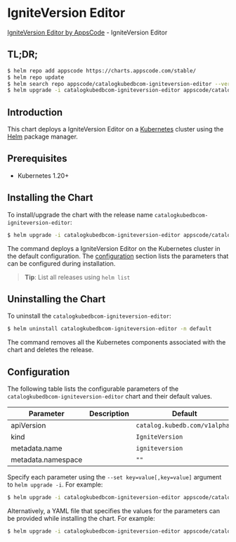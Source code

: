 # IgniteVersion Editor

[IgniteVersion Editor by AppsCode](https://appscode.com) - IgniteVersion Editor

## TL;DR;

```bash
$ helm repo add appscode https://charts.appscode.com/stable/
$ helm repo update
$ helm search repo appscode/catalogkubedbcom-igniteversion-editor --version=v0.24.0
$ helm upgrade -i catalogkubedbcom-igniteversion-editor appscode/catalogkubedbcom-igniteversion-editor -n default --create-namespace --version=v0.24.0
```

## Introduction

This chart deploys a IgniteVersion Editor on a [Kubernetes](http://kubernetes.io) cluster using the [Helm](https://helm.sh) package manager.

## Prerequisites

- Kubernetes 1.20+

## Installing the Chart

To install/upgrade the chart with the release name `catalogkubedbcom-igniteversion-editor`:

```bash
$ helm upgrade -i catalogkubedbcom-igniteversion-editor appscode/catalogkubedbcom-igniteversion-editor -n default --create-namespace --version=v0.24.0
```

The command deploys a IgniteVersion Editor on the Kubernetes cluster in the default configuration. The [configuration](#configuration) section lists the parameters that can be configured during installation.

> **Tip**: List all releases using `helm list`

## Uninstalling the Chart

To uninstall the `catalogkubedbcom-igniteversion-editor`:

```bash
$ helm uninstall catalogkubedbcom-igniteversion-editor -n default
```

The command removes all the Kubernetes components associated with the chart and deletes the release.

## Configuration

The following table lists the configurable parameters of the `catalogkubedbcom-igniteversion-editor` chart and their default values.

|     Parameter      | Description |                 Default                  |
|--------------------|-------------|------------------------------------------|
| apiVersion         |             | <code>catalog.kubedb.com/v1alpha1</code> |
| kind               |             | <code>IgniteVersion</code>               |
| metadata.name      |             | <code>igniteversion</code>               |
| metadata.namespace |             | <code>""</code>                          |


Specify each parameter using the `--set key=value[,key=value]` argument to `helm upgrade -i`. For example:

```bash
$ helm upgrade -i catalogkubedbcom-igniteversion-editor appscode/catalogkubedbcom-igniteversion-editor -n default --create-namespace --version=v0.24.0 --set apiVersion=catalog.kubedb.com/v1alpha1
```

Alternatively, a YAML file that specifies the values for the parameters can be provided while
installing the chart. For example:

```bash
$ helm upgrade -i catalogkubedbcom-igniteversion-editor appscode/catalogkubedbcom-igniteversion-editor -n default --create-namespace --version=v0.24.0 --values values.yaml
```
